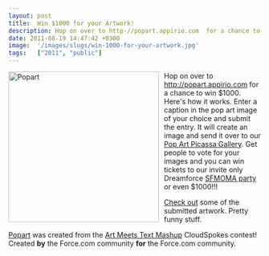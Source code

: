 ```yaml
---
layout: post
title:  Win $1000 for your Artwork!
description: Hop on over to http-//popart.appirio.com  for a chance to win $1000. Heres how it works. Enter a caption in the pop art image of your choice and submit the entry. It will create an image and send it over to our Pop Art Picassa Gallery . Get people to vote for your images and you can win tickets to our invite only Dreamforce SFMOMA party or even $1000!!!  Check out some of the submitted artwork. Pretty funny stuff. Popart was created from the Art Meets Text Mashup CloudSpokes contest! Created by 
date: 2011-08-19 14:47:42 +0300
image:  '/images/slugs/win-1000-for-your-artwork.jpg'
tags:   ["2011", "public"]
---
```

<p><img style="float: left;padding-right:10px;padding-bottom:10px" title="popart.png" src="http://res.cloudinary.com/blog-jeffdouglas-com/image/upload/v1400925473/https_web_archive_org_web_20120103150519_http_blog_jeffdouglas_com_wp-content_uploads_2011_08_popart_rixkei.png" border="0" alt="Popart" width="300" /></p>
<p>Hop on over to <a href="http://popart.appirio.com">http://popart.appirio.com</a> for a chance to win $1000. Here's how it works. Enter a caption in the pop art image of your choice and submit the entry. It will create an image and send it over to our <a href="https://picasaweb.google.com/104177925769949131568/DropBox">Pop Art Picassa Gallery</a>. Get people to vote for your images and you can win tickets to our invite only Dreamforce <a href="http://dreamforce.appirio.com/2011/08/announcing-casino-royale-appirios.html">SFMOMA party</a> or even $1000!!!</p>
<p><a href="https://picasaweb.google.com/104177925769949131568/DropBox">Check out</a> some of the submitted artwork. Pretty funny stuff.</p>
<p><a href="http://popart.appirio.com">Popart</a> was created from the <a href="http://www.cloudspokes.com/challenge_detail.html?contestID=255">Art Meets Text Mashup</a> CloudSpokes contest! Created <strong>by</strong> the Force.com community <strong>for</strong> the Force.com community.</p>
